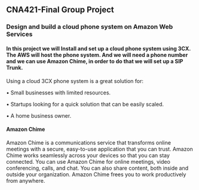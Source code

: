 ## CNA421-Final Group Project
### Design and build a cloud phone system on Amazon Web Services 

#### In this project we will Install and set up a cloud phone system using 3CX. The AWS will host the phone system. And we will need a phone number and we can use Amazon Chime, in order to do that we will set up a SIP Trunk.
Using a cloud 3CX phone system is a great solution for:

•	Small businesses with limited resources.

•	Startups looking for a quick solution that can be easily scaled.

•	A home business owner.

#### Amazon Chime
Amazon Chime is a communications service that transforms online meetings with a secure, easy-to-use application that you can trust. Amazon Chime works seamlessly across your devices so that you can stay connected. You can use Amazon Chime for online meetings, video conferencing, calls, and chat. You can also share content, both inside and outside your organization. Amazon Chime frees you to work productively from anywhere.
